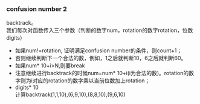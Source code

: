 ### confusion number 2
backtrack。  
我们每次对函数传入三个参数（判断的数字num，rotation的数字rotation，位数digits）  
- 如果num!=rotation, 证明满足confusion number的条件，则count+1；  
- 否则继续判断下一个合法的数，例如，1之后就判断10，6之后就判断60。  
- 如果num* 10+i>N,则要break
- 注意继续进行backtrack的时候num=num* 10+i(i为合法的数)。rotation的数字则为i对应的rotation的数字乘以当前位数加上rotation；
- digits* 10  
计算backtrack(1,1,10),(6,9,10),(8,8,10),(9,6,10)